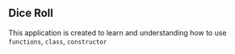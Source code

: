 ## Dice Roll
This application is created to learn and understanding how to use `functions`, `class`, `constructor`